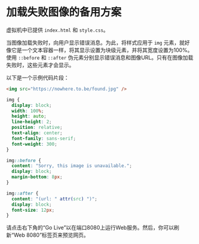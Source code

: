 # 加载失败图像的备用方案

虚拟机中已提供 `index.html` 和 `style.css`。

当图像加载失败时，向用户显示错误消息。为此，将样式应用于 `img` 元素，就好像它是一个文本容器一样，将其显示设置为块级元素，并将其宽度设置为100%。使用 `::before` 和 `::after` 伪元素分别显示错误消息和图像URL。只有在图像加载失败时，这些元素才会显示。

以下是一个示例代码片段：

```html
<img src="https://nowhere.to.be/found.jpg" />
```

```css
img {
  display: block;
  width: 100%;
  height: auto;
  line-height: 2;
  position: relative;
  text-align: center;
  font-family: sans-serif;
  font-weight: 300;
}

img::before {
  content: "Sorry, this image is unavailable.";
  display: block;
  margin-bottom: 8px;
}

img::after {
  content: "(url: " attr(src) ")";
  display: block;
  font-size: 12px;
}
```

请点击右下角的“Go Live”以在端口8080上运行Web服务。然后，你可以刷新“Web 8080”标签页来预览网页。
